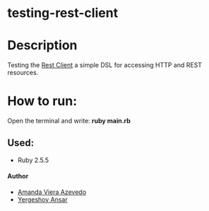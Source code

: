 # testing-rest-client

# Description
Testing the [Rest Client](https://github.com/rest-client/rest-client) a simple DSL for accessing HTTP and REST resources.

# How to run:

Open the terminal and write: <b> ruby main.rb </b>

## Used:
* Ruby 2.5.5

#### Author
* [Amanda Viera Azevedo](https://github.com/vieiramanda11)
* [Yergeshov Ansar](https://github.com/ansaryergesh)